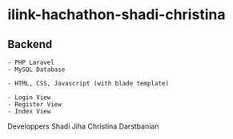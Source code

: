 # ilink-hachathon-shadi-christina

## Backend

    - PHP Laravel
    - MySQL Database

    - HTML, CSS, Javascript (with blade template)

    - Login View
    - Register View
    - Index View


Developpers
Shadi Jiha
Christina Darstbanian